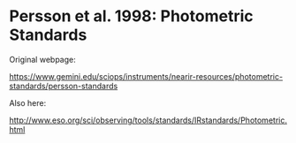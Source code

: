 # Persson et al. 1998: Photometric Standards

Original webpage: 

https://www.gemini.edu/sciops/instruments/nearir-resources/photometric-standards/persson-standards

Also here:

http://www.eso.org/sci/observing/tools/standards/IRstandards/Photometric.html
